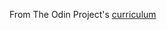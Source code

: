 

From The Odin Project's [curriculum](https://www.theodinproject.com/courses/web-development-101/lessons/etch-a-sketch-project)